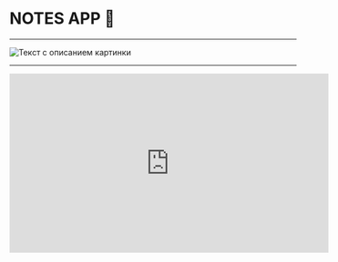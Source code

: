 
# NOTES APP 📒
---
![Текст с описанием картинки](https://i.pinimg.com/564x/e2/f5/97/e2f5978a083567fedeb6b19e1d02ea9d.jpg)

---

<iframe width="560" height="315" src="https://www.youtube.com/embed/sriK-Wm6KBY?si=6ZFzr2W2lwVhAYYa" title="YouTube video player" frameborder="0" allow="accelerometer; autoplay; clipboard-write; encrypted-media; gyroscope; picture-in-picture; web-share" referrerpolicy="strict-origin-when-cross-origin" allowfullscreen></iframe>
